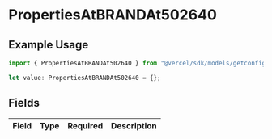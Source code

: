 # PropertiesAtBRANDAt502640

## Example Usage

```typescript
import { PropertiesAtBRANDAt502640 } from "@vercel/sdk/models/getconfigurationproductsop.js";

let value: PropertiesAtBRANDAt502640 = {};
```

## Fields

| Field       | Type        | Required    | Description |
| ----------- | ----------- | ----------- | ----------- |